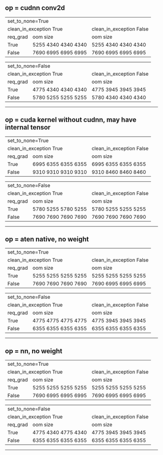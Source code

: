 ## op = cudnn conv2d
<table>
<tr><td colspan="5"> set_to_none=True </td></tr>
<tr><td colspan="2"> clean_in_exception True </td><td colspan="1"> clean_in_exception False </td></tr>
<tr><td>req_grad</td><td>oom size</td><td>oom size</td></tr>
<tr><td>True</td><td>5255 4340 4340 4340</td><td>5255 4340 4340 4340</td></tr>
<tr><td>False</td><td>7690 6995 6995 6995</td><td>7690 6995 6995 6995</td></tr>
</table>

<table>
<tr><td colspan="5"> set_to_none=False </td></tr>
<tr><td colspan="2"> clean_in_exception True </td><td colspan="1"> clean_in_exception False </td></tr>
<tr><td>req_grad</td><td>oom size</td><td>oom size</td></tr>
<tr><td>True</td><td>4775 4340 4340 4340</td><td>4775 3945 3945 3945</td></tr>
<tr><td>False</td><td>5780 5255 5255 5255</td><td>5780 4340 4340 4340</td></tr>
</table>

----

## op = cuda kernel without cudnn, may have internal tensor
<table>
<tr><td colspan="5"> set_to_none=True </td></tr>
<tr><td colspan="2"> clean_in_exception True </td><td colspan="1"> clean_in_exception False </td></tr>
<tr><td>req_grad</td><td>oom size</td><td>oom size</td></tr>
<tr><td>True</td><td>6995 6355 6355 6355</td><td>6995 6355 6355 6355</td></tr>
<tr><td>False</td><td>9310 9310 9310 9310</td><td>9310 8460 8460 8460</td></tr>
</table>

<table>
<tr><td colspan="5"> set_to_none=False </td></tr>
<tr><td colspan="2"> clean_in_exception True </td><td colspan="1"> clean_in_exception False </td></tr>
<tr><td>req_grad</td><td>oom size</td><td>oom size</td></tr>
<tr><td>True</td><td>5780 5255 5780 5255</td><td>5780 5255 5255 5255</td></tr>
<tr><td>False</td><td>7690 7690 7690 7690</td><td>7690 7690 7690 7690</td></tr>
</table>

----

## op = aten native, no weight
<table>
<tr><td colspan="5"> set_to_none=True </td></tr>
<tr><td colspan="2"> clean_in_exception True </td><td colspan="1"> clean_in_exception False </td></tr>
<tr><td>req_grad</td><td>oom size</td><td>oom size</td></tr>
<tr><td>True</td><td>5255 5255 5255 5255</td><td>5255 5255 5255 5255</td></tr>
<tr><td>False</td><td>7690 7690 7690 7690</td><td>7690 6995 6995 6995</td></tr>
</table>

<table>
<tr><td colspan="5"> set_to_none=False </td></tr>
<tr><td colspan="2"> clean_in_exception True </td><td colspan="1"> clean_in_exception False </td></tr>
<tr><td>req_grad</td><td>oom size</td><td>oom size</td></tr>
<tr><td>True</td><td>4775 4775 4775 4775</td><td>4775 3945 3945 3945</td></tr>
<tr><td>False</td><td>6355 6355 6355 6355</td><td>6355 6355 6355 6355</td></tr>
</table>

----

## op = nn, no weight
<table>
<tr><td colspan="5"> set_to_none=True </td></tr>
<tr><td colspan="2"> clean_in_exception True </td><td colspan="1"> clean_in_exception False </td></tr>
<tr><td>req_grad</td><td>oom size</td><td>oom size</td></tr>
<tr><td>True</td><td>5255 5255 5255 5255</td><td>5255 5255 5255 5255</td></tr>
<tr><td>False</td><td>7690 6995 6995 6995</td><td>7690 6995 6995 6995</td></tr>
</table>

<table>
<tr><td colspan="5"> set_to_none=False </td></tr>
<tr><td colspan="2"> clean_in_exception True </td><td colspan="1"> clean_in_exception False </td></tr>
<tr><td>req_grad</td><td>oom size</td><td>oom size</td></tr>
<tr><td>True</td><td>4775 4340 4775 4340</td><td>4775 3945 3945 3945</td></tr>
<tr><td>False</td><td>6355 6355 6355 6355</td><td>6355 6355 6355 6355</td></tr>
</table>

----

